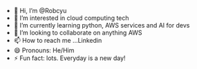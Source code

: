 - 👋 Hi, I’m @Robcyu
- 👀 I’m interested in cloud computing tech
- 🌱 I’m currently learning python, AWS services and AI for devs
- 💞️ I’m looking to collaborate on anything AWS
- 📫 How to reach me ...Linkedin
- 😄 Pronouns: He/Him
- ⚡ Fun fact: lots. Everyday is a new day!

<!---
Robcyu/Robcyu is a ✨ special ✨ repository because its `README.md` (this file) appears on your GitHub profile.
You can click the Preview link to take a look at your changes.
--->
